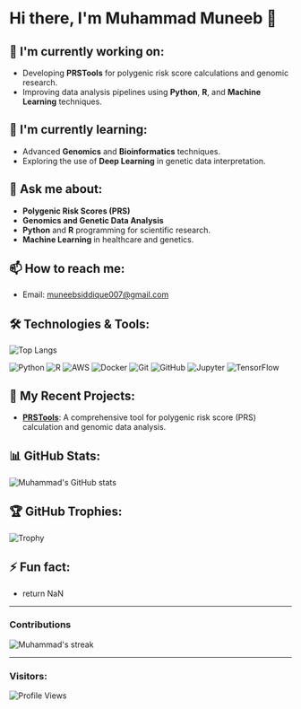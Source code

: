 # Hi there, I'm Muhammad Muneeb 👋
 

## 🔭 I'm currently working on:
- Developing **PRSTools** for polygenic risk score calculations and genomic research.
- Improving data analysis pipelines using **Python**, **R**, and **Machine Learning** techniques.

## 🌱 I'm currently learning:
- Advanced **Genomics** and **Bioinformatics** techniques.
- Exploring the use of **Deep Learning** in genetic data interpretation.
 
## 💬 Ask me about:
- **Polygenic Risk Scores (PRS)**
- **Genomics and Genetic Data Analysis**
- **Python** and **R** programming for scientific research.
- **Machine Learning** in healthcare and genetics.

## 📫 How to reach me:
- Email: [muneebsiddique007@gmail.com](mailto:muneebsiddique007@gmail.com)
 
 

## 🛠️ Technologies & Tools:
![Top Langs](https://github-readme-stats.vercel.app/api/top-langs/?username=MuhammadMuneeb007&layout=compact&theme=transparent)

![Python](https://img.shields.io/badge/-Python-3776AB?style=flat&logo=python&logoColor=white)
![R](https://img.shields.io/badge/-R-276DC3?style=flat&logo=r&logoColor=white)
![AWS](https://img.shields.io/badge/-AWS-FF9900?style=flat&logo=amazonaws&logoColor=white)
![Docker](https://img.shields.io/badge/-Docker-2496ED?style=flat&logo=docker&logoColor=white)
![Git](https://img.shields.io/badge/-Git-F05032?style=flat&logo=git&logoColor=white)
![GitHub](https://img.shields.io/badge/-GitHub-181717?style=flat&logo=github&logoColor=white)
![Jupyter](https://img.shields.io/badge/-Jupyter-F37626?style=flat&logo=jupyter&logoColor=white)
![TensorFlow](https://img.shields.io/badge/-TensorFlow-FF6F00?style=flat&logo=tensorflow&logoColor=white)

## 🚀 My Recent Projects:
- [**PRSTools**](https://github.com/MuhammadMuneeb007/PRSTools): A comprehensive tool for polygenic risk score (PRS) calculation and genomic data analysis.
 

## 📊 GitHub Stats:
![Muhammad's GitHub stats](https://github-readme-stats.vercel.app/api?username=MuhammadMuneeb007&show_icons=true&hide_title=true&hide=prs&count_private=true&theme=radical)

## 🏆 GitHub Trophies:
![Trophy](https://github-profile-trophy.vercel.app/?username=MuhammadMuneeb007&theme=radical&column=7)

## ⚡ Fun fact:
- return NaN
---

### Contributions
![Muhammad's streak](https://github-readme-streak-stats.herokuapp.com/?user=MuhammadMuneeb007&theme=radical)

---

### Visitors:
![Profile Views](https://komarev.com/ghpvc/?username=MuhammadMuneeb007&label=Profile%20Views&color=brightgreen)

